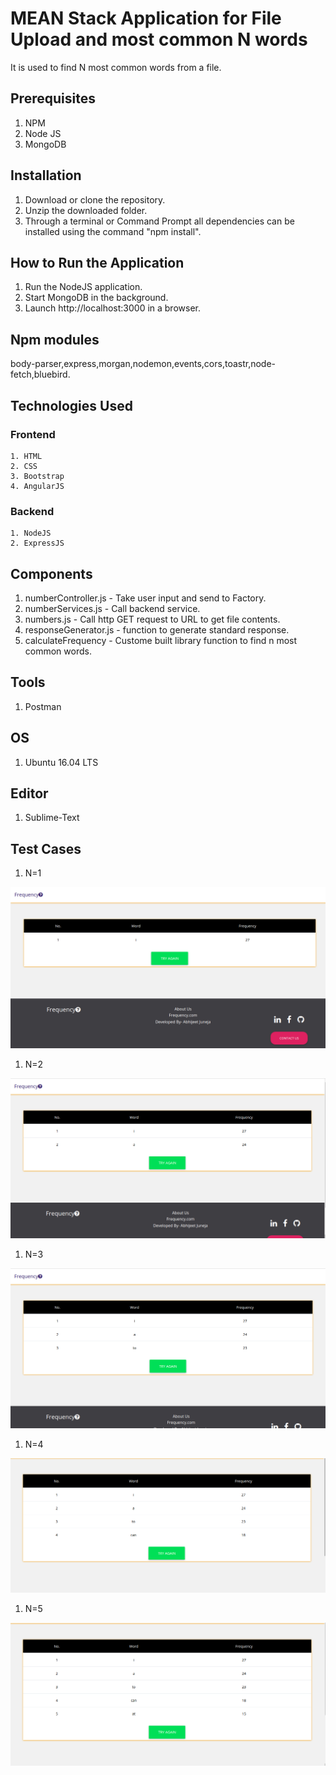 # MEAN Stack Application for File Upload and most common N words
It is used to find N most common words from a file.

## Prerequisites

  1. NPM
  2. Node JS
  3. MongoDB

## Installation

  1. Download or clone the repository.
  2. Unzip the downloaded folder.
  3. Through a terminal or Command Prompt all dependencies can be installed using the command "npm install".

## How to Run the Application

  1. Run the NodeJS application.
  2. Start MongoDB in the background.
  3. Launch http://localhost:3000 in a browser.

## Npm modules
  
  body-parser,express,morgan,nodemon,events,cors,toastr,node-fetch,bluebird.


## Technologies Used
  
### Frontend
    
	1. HTML
  	2. CSS
  	3. Bootstrap
  	4. AngularJS

### Backend

  	1. NodeJS
  	2. ExpressJS

## Components

  1. numberController.js - Take user input and send to Factory.
  2. numberServices.js - Call backend service.
  3. numbers.js - Call http GET request to URL to get file contents.
  4. responseGenerator.js - function to generate standard response.
  5. calculateFrequency - Custome built library function to find n most common words.



## Tools

  1. Postman


## OS

  1. Ubuntu 16.04 LTS

## Editor
  
  1. Sublime-Text


## Test Cases

  1. N=1

  ![Test case 1](/client/images/case1.png?raw=true "Test case 1")

  1. N=2

  ![Test case 2](/client/images/case2.png?raw=true "Test case 2")
  
  1. N=3

  ![Test case 3](/client/images/case3.png?raw=true "Test case 3")

  1. N=4

  ![Test case 4](/client/images/case4.png?raw=true "Test case 4")

  1. N=5

  ![Test case 5](/client/images/case5.png?raw=true "Test case 5")


